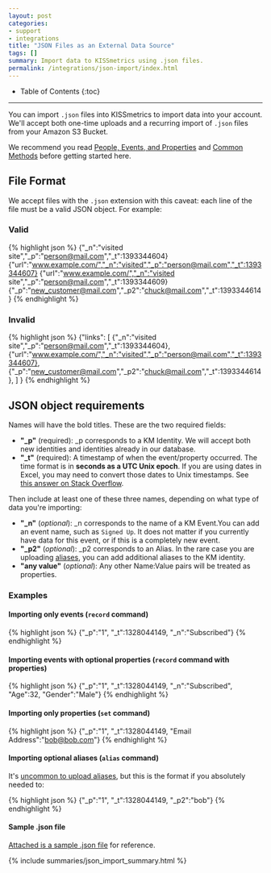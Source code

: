 ```yaml
---
layout: post
categories:
- support
- integrations
title: "JSON Files as an External Data Source"
tags: []
summary: Import data to KISSmetrics using .json files.
permalink: /integrations/json-import/index.html
---
```

* Table of Contents
{:toc}
* * *

You can import `.json` files into KISSmetrics to import data into your account. We'll accept both one-time uploads and a recurring import of `.json` files from your Amazon S3 Bucket.

We recommend you read [People, Events, and Properties][pep] and [Common Methods][common-methods] before getting started here.

## File Format

We accept files with the `.json` extension with this caveat: each line of the file must be a valid JSON object. For example:


### Valid

{% highlight json %}
{"_n":"visited site","_p":"person@mail.com","_t":1393344604}
{"url":"www.example.com/","_n":"visited","_p":"person@mail.com","_t":1393344607}
{"url":"www.example.com/","_n":"visited site","_p":"person@mail.com","_t":1393344609}
{"_p":"new_customer@mail.com","_p2":"chuck@mail.com","_t":1393344614}
{% endhighlight %}

### Invalid

{% highlight json %}
{"links":
  [
    {"_n":"visited site","_p":"person@mail.com","_t":1393344604},
    {"url":"www.example.com/","_n":"visited","_p":"person@mail.com","_t":1393344607},
    {"_p":"new_customer@mail.com","_p2":"chuck@mail.com","_t":1393344614},
  ]
}
{% endhighlight %}


## JSON object requirements

Names will have the bold titles. These are the two required fields:

* **"_p"** (required): _p corresponds to a KM Identity. We will accept both new identities and identities already in our database.
* **"_t"** (required): A timestamp of when the event/property occurred. The time format is in **seconds as a UTC Unix epoch**. If you are using dates in Excel, you may need to convert those dates to Unix timestamps. See [this answer on Stack Overflow][stackoverflow].

Then include at least one of these three names, depending on what type of data you're importing:

* **"_n"** (*optional*): _n corresponds to the name of a KM Event.You can add an event name, such as `Signed Up`. It does not matter if you currently have data for this event, or if this is a completely new event.
* **"_p2"** (*optional*): _p2 corresponds to an Alias. In the rare case you are uploading [aliases][alias], you can add additional aliases to the KM identity.
* **"any value"** (*optional*): Any other Name:Value pairs will be treated as properties.

### Examples

#### Importing only events (`record` command)

{% highlight json %}
{"_p":"1", "_t":1328044149, "_n":"Subscribed"}
{% endhighlight %}

#### Importing events with optional properties (`record` command with properties)

{% highlight json %}
{"_p":"1", "_t":1328044149, "_n":"Subscribed", "Age":32, "Gender":"Male"}
{% endhighlight %}

#### Importing only properties (`set` command)

{% highlight json %}
{"_p":"1", "_t":1328044149, "Email Address":"bob@bob.com"}
{% endhighlight %}

#### Importing optional aliases (`alias` command)

It's [uncommon to upload aliases][alias], but this is the format if you absolutely needed to:

{% highlight json %}
{"_p":"1", "_t":1328044149, "_p2":"bob"}
{% endhighlight %}

#### Sample .json file

[Attached is a sample .json file][sample-json] for reference.

{% include summaries/json_import_summary.html %}

[stackoverflow]: http://stackoverflow.com/questions/1703505/excel-date-to-unix-timestamp
[pep]: /getting-started/people-events-properties
[common-methods]: /apis/common-methods
[sample-json]: http://kissmetrics-support-files.s3.amazonaws.com/assets/integrations/json-import/json-import-sample.json
[alias]: /apis/specifications#when-to-alias
